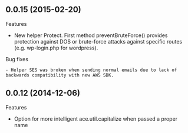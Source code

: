 ## 0.0.15 (2015-02-20)

Features

  - New helper Protect. First method preventBruteForce() provides protection against DOS or brute-force attacks against specific routes (e.g. wp-login.php for wordpress).


Bug fixes

	- Helper SES was broken when sending normal emails due to lack of backwards compatibility with new AWS SDK.



## 0.0.12 (2014-12-06)

Features

  - Option for more intelligent ace.util.capitalize when passed a proper name
